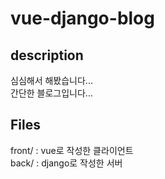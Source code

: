 # vue-django-blog

## description
심심해서 해봤습니다...   
간단한 블로그입니다...

## Files

front/ : vue로 작성한 클라이언트   
back/ : django로 작성한 서버

